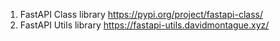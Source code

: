 1. FastAPI Class library https://pypi.org/project/fastapi-class/
2. FastAPI Utils library https://fastapi-utils.davidmontague.xyz/